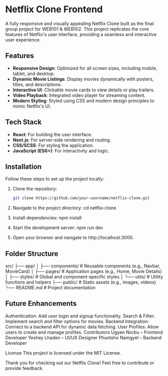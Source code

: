 # Netflix Clone Frontend

A fully responsive and visually appealing Netflix Clone built as the final group project for WEB101 & WEB102. This project replicates the core features of Netflix's user interface, providing a seamless and interactive user experience.

## Features

- **Responsive Design**: Optimized for all screen sizes, including mobile, tablet, and desktop.
- **Dynamic Movie Listings**: Display movies dynamically with posters, titles, and descriptions.
- **Interactive UI**: Clickable movie cards to view details or play trailers.
- **Video Playback**: Integrated video player for streaming content.
- **Modern Styling**: Styled using CSS and modern design principles to mimic Netflix's UI.

## Tech Stack

- **React**: For building the user interface.
- **Next.js**: For server-side rendering and routing.
- **CSS/SCSS**: For styling the application.
- **JavaScript (ES6+)**: For interactivity and logic.

## Installation

Follow these steps to set up the project locally:

1. Clone the repository:
   ```bash
   git clone https://github.com/your-username/netflix-clone.git

2. Navigate to the project directory:
cd netflix-clone

3. Install dependencies:
npm install

4. Start the development server:
npm run dev

5. Open your browser and navigate to
 http://localhost:3000.

## Folder Structure
src/
├── app/
│   ├── components/    # Reusable components (e.g., Navbar, MovieCard)
│   ├── pages/         # Application pages (e.g., Home, Movie Details)
│   ├── styles/        # Global and component-specific styles
│   └── utils/         # Utility functions and helpers
├── public/            # Static assets (e.g., images, videos)
└── README.md          # Project documentation


## Future Enhancements
Authentication: Add user login and signup functionality.
Search & Filter: Implement search and filter options for movies.
Backend Integration: Connect to a backend API for dynamic data fetching.
User Profiles: Allow users to create and manage profiles.
Contributors
Ugyen Norbu – Frontend Developer
Yeshey Lhaden – UI/UX Designer
Phuntsho Namgyel – Backend Developer

License
This project is licensed under the MIT License.

Thank you for checking out our Netflix Clone! Feel free to contribute or provide feedback.

```

